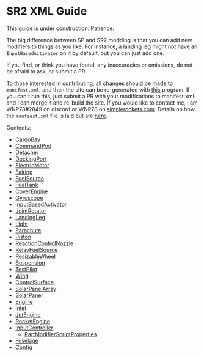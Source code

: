 # SR2 XML Guide
This guide is under construction. Patience.

The big difference between SP and SR2 modding is that you can add new modifiers to things as you like. For instance, a landing leg might not have an `InputBasedActivator` on it by default, but you can just add one.

If you find, or think you have found, any inaccuracies or omissions, do not be afraid to ask, or submit a PR.

To those interested in contributing, all changes should be made to `manifest.xml`, and then the site can be re-generated with [this](https://github.com/WNP78/ModifierPropertiesExtractor) program. If you can't run this, just submit a PR with your modifications to manifest.xml and I can merge it and re-build the site.
If you would like to contact me, I am WNP78#2849 on discord or WNP78 on [simplerockets.com](https://www.simplerockets.com/u/WNP78). Details on how the `manfiest.xml` file is laid out are [here](ManifestXmlGuide).

Contents:
 - [CargoBay](/Sr2Xml/CargoBay)
 - [CommandPod](/Sr2Xml/CommandPod)
 - [Detacher](/Sr2Xml/Detacher)
 - [DockingPort](/Sr2Xml/DockingPort)
 - [ElectricMotor](/Sr2Xml/ElectricMotor)
 - [Fairing](/Sr2Xml/Fairing)
 - [FuelSource](/Sr2Xml/FuelSource)
 - [FuelTank](/Sr2Xml/FuelTank)
 - [CoverEngine](/Sr2Xml/CoverEngine)
 - [Gyroscope](/Sr2Xml/Gyroscope)
 - [InputBasedActivator](/Sr2Xml/InputBasedActivator)
 - [JointRotator](/Sr2Xml/JointRotator)
 - [LandingLeg](/Sr2Xml/LandingLeg)
 - [Light](/Sr2Xml/Light)
 - [Parachute](/Sr2Xml/Parachute)
 - [Piston](/Sr2Xml/Piston)
 - [ReactionControlNozzle](/Sr2Xml/ReactionControlNozzle)
 - [RelayFuelSource](/Sr2Xml/RelayFuelSource)
 - [ResizableWheel](/Sr2Xml/ResizableWheel)
 - [Suspension](/Sr2Xml/Suspension)
 - [TestPilot](/Sr2Xml/TestPilot)
 - [Wing](/Sr2Xml/Wing)
 - [ControlSurface](/Sr2Xml/ControlSurface)
 - [SolarPanelArray](/Sr2Xml/SolarPanelArray)
 - [SolarPanel](/Sr2Xml/SolarPanel)
 - [Engine](/Sr2Xml/Engine)
 - [Inlet](/Sr2Xml/Inlet)
 - [JetEngine](/Sr2Xml/JetEngine)
 - [RocketEngine](/Sr2Xml/RocketEngine)
 - [InputController](/Sr2Xml/InputController)
   - [PartModifierScriptProperties](/Sr2Xml/PartModifierScriptProperties)
 - [Fuselage](/Sr2Xml/Fuselage)
 - [Config](/Sr2Xml/Config)
